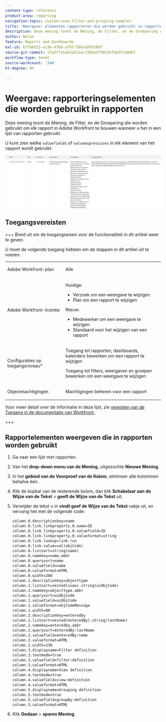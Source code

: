 ```yaml
---
content-type: reference
product-area: reporting
navigation-topic: custom-view-filter-and-grouping-samples
title: 'Weergave: elementen rapporteren die worden gebruikt in rapporten'
description: Deze mening toont de Mening, de Filter, en de Groepering die worden gebruikt om elk rapport in Adobe Workfront te bouwen wanneer u het in een lijst van rapporten gebruikt.
author: Nolan
feature: Reports and Dashboards
exl-id: 67f86523-e136-4768-af93-586a107b106f
source-git-commit: 17a277a5a63a521ec7285e3f5051bfd42fc204bf
workflow-type: tm+mt
source-wordcount: '244'
ht-degree: 0%

---
```


# Weergave: rapporteringselementen die worden gebruikt in rapporten

<!--Audited: 11/2024-->

Deze mening toont de Mening, de Filter, en de Groepering die worden gebruikt om elk rapport in Adobe Workfront te bouwen wanneer u het in een lijst van rapporten gebruikt.

U kunt zien welke `valuefields` of `valueexpressions` in elk element van het rapport wordt gebruikt.

![&#x200B; report_with_elements_definitions.png &#x200B;](assets/report-with-elements-definitions-350x130.png)

## Toegangsvereisten

+++ Breid uit om de toegangseisen voor de functionaliteit in dit artikel weer te geven.

U moet de volgende toegang hebben om de stappen in dit artikel uit te voeren:

<table style="table-layout:auto"> 
 <col> 
 <col> 
 <tbody> 
  <tr> 
   <td role="rowheader">Adobe Workfront-plan</td> 
   <td> <p>Alle</p> </td> 
  </tr> 
  <tr> 
   <td role="rowheader">Adobe Workfront-licentie</td> 
   <td> <p> Huidige: 
   <ul>
   <li>Verzoek om een weergave te wijzigen</li> 
   <li>Plan om een rapport te wijzigen</li>
   </ul>
     </p>
     <p> Nieuw: 
   <ul>
   <li>Medewerker om een weergave te wijzigen</li> 
   <li>Standaard voor het wijzigen van een rapport</li>
   </ul>
     </p>
    </td> 
  </tr> 
  <tr> 
   <td role="rowheader">Configuraties op toegangsniveau*</td> 
   <td> <p>Toegang tot rapporten, dashboards, kalenders bewerken om een rapport te wijzigen</p> <p>Toegang tot filters, weergaven en groepen bewerken om een weergave te wijzigen</p> </td> 
  </tr> 
  <tr> 
   <td role="rowheader">Objectmachtigingen</td> 
   <td> <p>Machtigingen beheren voor een rapport</p> </td> 
  </tr> 
 </tbody> 
</table>

Voor meer detail over de informatie in deze lijst, zie [&#x200B; vereisten van de Toegang in de documentatie van Workfront &#x200B;](/help/quicksilver/administration-and-setup/add-users/access-levels-and-object-permissions/access-level-requirements-in-documentation.md).

+++

## Rapportelementen weergeven die in rapporten worden gebruikt

1. Ga naar een lijst met rapporten.
1. Van het **drop-down menu van de Mening**, uitgezochte **Nieuwe Mening**.
1. In het **gebied van de Voorproef van de Kolom**, elimineer alle kolommen behalve één.
1. Klik de kopbal van de resterende kolom, dan klik **Schakelaar aan de Wijze van de Tekst** > **geeft de Wijze van de Tekst** uit.
1. Verwijder de tekst u in **vindt geef de Wijze van de Tekst** vakje uit, en vervang het met de volgende code:


   ```
   column.0.descriptionkey=name
   column.0.link.linkproperty.0.name=ID
   column.0.link.linkproperty.0.valuefield=ID
   column.0.link.linkproperty.0.valueformat=string
   column.0.link.lookup=link.run
   column.0.link.value=val(objCode)
   column.0.listsort=string(name)
   column.0.namekey=name.abbr
   column.0.querysort=name
   column.0.valuefield=name
   column.0.valueformat=HTML
   column.0.width=200
   column.1.descriptionkey=objecttype
   column.1.listsort=nested(view).string(uiObjCode)
   column.1.namekey=objecttype.abbr
   column.1.querysort=uiObjCode
   column.1.valuefield=uiObjCode
   column.1.valueformat=objCodeMessage
   column.1.width=80
   column.2.descriptionkey=enteredby
   column.2.listsort=nested(enteredBy).string(lastName)
   column.2.namekey=enteredby.abbr
   column.2.querysort=enteredBy:lastName
   column.2.valuefield=enteredBy:name
   column.2.valueformat=HTML
   column.2.width=130
   column.3.displayname=Filter definition
   column.3.textmode=true
   column.3.valuefield=filter:definition
   column.3.valueformat=HTML
   column.4.displayname=View definition
   column.4.textmode=true
   column.4.valuefield=view:definition
   column.4.valueformat=HTML
   column.5.displayname=Grouping definition
   column.5.textmode=true
   column.5.valuefield=groupBy:definition
   column.5.valueformat=HTML
   ```

1. Klik **Gedaan** > **sparen Mening**.
